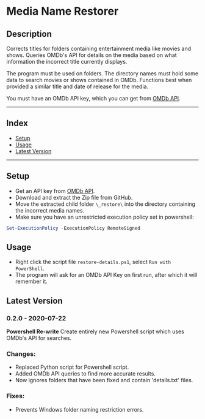 # Media Name Restorer

## Description
Corrects titles for folders containing entertainment media like movies and shows.
Queries OMDb's API for details on the media based on what information the incorrect title currently displays.

The program must be used on folders. The directory names must hold some data to search movies or shows contained in OMDb.
Functions best when provided a similar title and date of release for the media.

You must have an OMDb API key, which you can get from [OMDb API](https://www.omdbapi.com/apikey.aspx).

---

## Index

<!--toc-start-->
* [Setup](#setup)
* [Usage](#usage)
* [Latest Version](#latest-version)
<!--toc-end-->

---

## Setup
- Get an API key from [OMDb API](https://www.omdbapi.com/apikey.aspx).
- Download and extract the Zip file from GitHub.
- Move the extracted child folder ```\_restore\``` into the directory containing the incorrect media names.
- Make sure you have an unrestricted execution policy set in powershell:
```powershell
Set-ExecutionPolicy -ExecutionPolicy RemoteSigned
```

## Usage
- Right click the script file ```restore-details.ps1```, select ```Run with PowerShell```.
- The program will ask for an OMDb API Key on first run, after which it will remember it.

## Latest Version

### 0.2.0 - 2020-07-22
**Powershell Re-write**
Create entirely new Powershell script which uses OMDb's API for searches.

### Changes:
- Replaced Python script for Powershell script.
- Added OMDb API queries to find more accurate results.
- Now ignores folders that have been fixed and contain 'details.txt' files.

### Fixes:
- Prevents Windows folder naming restriction errors.